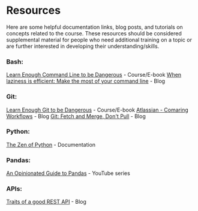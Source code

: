 # Resources

Here are some helpful documentation links, blog posts, and tutorials on concepts related to the course. These resources should be considered supplemental material for people who need additional training on a topic or are further interested in developing their understanding/skills.

### Bash:
[Learn Enough Command Line to be Dangerous](https://www.learnenough.com/command-line-tutorial) - Course/E-book
[When laziness is efficient: Make the most of your command line](https://stackoverflow.blog/2020/02/12/when-laziness-is-efficient-make-the-most-of-your-command-line/) - Blog

### Git:
[Learn Enough Git to be Dangerous](https://www.learnenough.com/git-tutorial?gclid=CjwKCAiA3L6PBhBvEiwAINlJ9OBBNHPbhBX9HQYSgt31YG4Uov1XXs9reEkbvBesLuGeoh1eKYQjgxoC5hgQAvD_BwE) - Course/E-book 
[Atlassian - Comaring Workflows](https://www.atlassian.com/git/tutorials/comparing-workflows) - Blog
[Git: Fetch and Merge, Don't Pull](https://longair.net/blog/2009/04/16/git-fetch-and-merge/) - Blog

### Python:
[The Zen of Python](https://www.python.org/dev/peps/pep-0020/) - Documentation

### Pandas:
[An Opinionated Guide to Pandas](https://www.youtube.com/playlist?list=PLgJhDSE2ZLxaENZWWF_VOUa5886KiUd15) - YouTube series

### APIs:
[Traits of a good REST API](https://smartbear.com/learn/api-design/traits-of-a-good-rest-api/) - Blog
